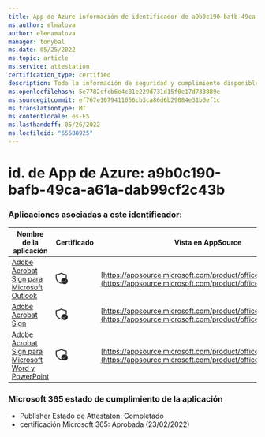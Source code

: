 ```yaml
---
title: App de Azure información de identificador de a9b0c190-bafb-49ca-a61a-dab99cf2c43b
ms.author: elmalova
author: elenamalova
manager: tonybal
ms.date: 05/25/2022
ms.topic: article
ms.service: attestation
certification_type: certified
description: Toda la información de seguridad y cumplimiento disponible para a9b0c190-bafb-49ca-a61a-dab99cf2c43b.
ms.openlocfilehash: 5e7782cfcb6e4c81e229d731d15f0e17d733889e
ms.sourcegitcommit: ef767e1079411056cb3ca86d6b29084e31b0ef1c
ms.translationtype: MT
ms.contentlocale: es-ES
ms.lasthandoff: 05/26/2022
ms.locfileid: "65688925"
---
```

# <a name="azure-app-id-a9b0c190-bafb-49ca-a61a-dab99cf2c43b"></a>id. de App de Azure: a9b0c190-bafb-49ca-a61a-dab99cf2c43b


### <a name="apps-associated-with-this-id"></a>Aplicaciones asociadas a este identificador:
| **Nombre de la aplicación** | **Certificado** | **Vista en AppSource** |
|--------------|---------------|-----------------------|
| [Adobe Acrobat Sign para Microsoft Outlook](../forward/WA104381158.md) | <img alt="Certified application badge" src="../media/certified-badge.png" height="25" width="25" /> | [https://appsource.microsoft.com/product/office/WA104381158](https://appsource.microsoft.com/product/office/WA104381158) |
| [Adobe Acrobat Sign](../forward/WA104381233.md) | <img alt="Certified application badge" src="../media/certified-badge.png" height="25" width="25" /> | [https://appsource.microsoft.com/product/office/WA104381233](https://appsource.microsoft.com/product/office/WA104381233) |
| [Adobe Acrobat Sign para Microsoft Word y PowerPoint](../forward/WA104381155.md) | <img alt="Certified application badge" src="../media/certified-badge.png" height="25" width="25" /> | [https://appsource.microsoft.com/product/office/WA104381155](https://appsource.microsoft.com/product/office/WA104381155) |

### <a name="microsoft-365-app-compliance-status"></a>Microsoft 365 estado de cumplimiento de la aplicación
- Publisher Estado de Attestaton: Completado
- certificación Microsoft 365: Aprobada (23/02/2022)
